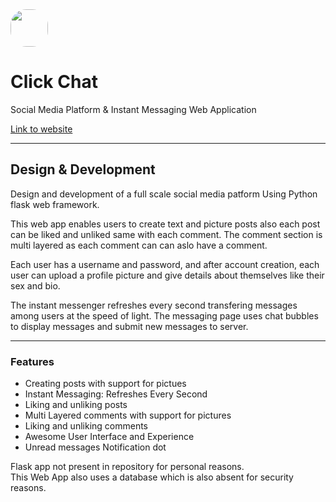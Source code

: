 <img src="https://hardope.pythonanywhere.com/static/icon.png" width=60 style="border-radius: 25px">

# Click Chat

Social Media Platform & Instant Messaging Web Application<br>

[Link to website](https://hardope.pythonanywhere.com)

---

## Design & Development

Design and development of a full scale social media patform Using Python flask web framework.<br>

This web app enables users to create text and picture posts also each post can be liked and unliked same with each comment. The comment section is multi layered as each comment can can aslo have a comment.<br>

Each user has a username and password, and after account creation, each user can upload a profile picture and give details about themselves like their sex and bio.<br>

The instant messenger refreshes every second transfering messages among users at the speed of light. The messaging page uses chat bubbles to display messages and submit new messages to server.

---

### Features
* Creating posts with support for pictues
* Instant Messaging: Refreshes Every Second
* Liking and unliking posts
* Multi Layered comments with support for pictures
* Liking and unliking comments
* Awesome User Interface and Experience
* Unread messages Notification dot

Flask app not present in repository for personal reasons.<br>
This Web App also uses a database which is also absent for security reasons.